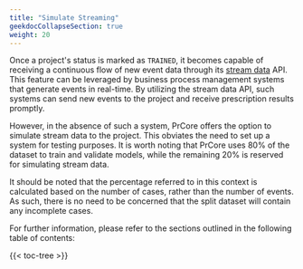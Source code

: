```yaml
---
title: "Simulate Streaming"
geekdocCollapseSection: true
weight: 20
---
```


Once a project's status is marked as `TRAINED`, it becomes capable of receiving a continuous flow of new event data through its [stream data](/advanded-usage/stream-new-events/) API. This feature can be leveraged by business process management systems that generate events in real-time. By utilizing the stream data API, such systems can send new events to the project and receive prescription results promptly.

However, in the absence of such a system, PrCore offers the option to simulate stream data to the project. This obviates the need to set up a system for testing purposes. It is worth noting that PrCore uses 80% of the dataset to train and validate models, while the remaining 20% is reserved for simulating stream data.

It should be noted that the percentage referred to in this context is calculated based on the number of cases, rather than the number of events. As such, there is no need to be concerned that the split dataset will contain any incomplete cases.

For further information, please refer to the sections outlined in the following table of contents:

{{< toc-tree >}}
